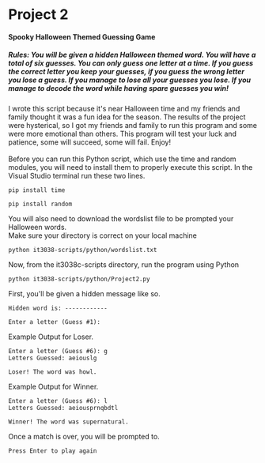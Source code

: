 # Project 2  
#### Spooky Halloween Themed Guessing Game
##### Rules: You will be given a hidden Halloween themed word. You will have a total of six guesses. You can only guess one letter at a time. If you guess the correct letter you keep your guesses, if you guess the wrong letter you lose a guess. If you manage to lose all your guesses you lose. If you manage to decode the word while having spare guesses you win!<br>
I wrote this script because it's near Halloween time and my friends and family thought it was a fun idea for the season. The results of the project were hysterical, so I got my friends and family to run this program and some were more emotional than others. This program will test your luck and patience, some will succeed, some will fail. Enjoy!  <br><br>
Before you can run this Python script, which use the time and random modules, you will need to install them to properly execute this script. In the Visual Studio terminal run these two lines.<br>
``` 
pip install time 
```
```
pip install random
```
You will also need to download the wordslist file to be prompted your Halloween words. <br>Make sure your directory is correct on your local machine
```
python it3038-scripts/python/wordslist.txt
```
Now, from the it3038c-scripts directory, run the program using Python
```
python it3038-scripts/python/Project2.py
```
First, you'll be given a hidden message like so.
```
Hidden word is: ------------

Enter a letter (Guess #1):
```
Example Output for Loser.
```
Enter a letter (Guess #6): g
Letters Guessed: aeiouslg

Loser! The word was howl.
```
Example Output for Winner.
```
Enter a letter (Guess #6): l
Letters Guessed: aeiousprnqbdtl

Winner! The word was supernatural.
```
Once a match is over, you will be prompted to.
```
Press Enter to play again
```
